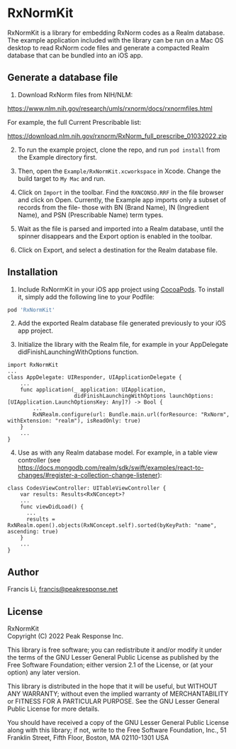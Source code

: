 # RxNormKit

RxNormKit is a library for embedding RxNorm codes as a Realm database. The example
application included with the library can be run on a Mac OS desktop to read RxNorm
code files and generate a compacted Realm database that can be bundled into an iOS app.

## Generate a database file

1. Download RxNorm files from NIH/NLM:

  https://www.nlm.nih.gov/research/umls/rxnorm/docs/rxnormfiles.html

  For example, the full Current Prescribable list:

  https://download.nlm.nih.gov/rxnorm/RxNorm_full_prescribe_01032022.zip

2. To run the example project, clone the repo, and run `pod install` from the Example directory first.

3. Then, open the `Example/RxNormKit.xcworkspace` in Xcode. Change the build target to `My Mac` and run.

4. Click on `Import` in the toolbar. Find the `RXNCONSO.RRF` in the file browser and click on Open. Currently,
the Example app imports only a subset of records from the file- those with BN (Brand Name), IN (Ingredient Name), and
PSN (Prescribable Name) term types.

5. Wait as the file is parsed and imported into a Realm database, until the spinner disappears and the Export
option is enabled in the toolbar.

6. Click on Export, and select a destination for the Realm database file.

## Installation

1. Include RxNormKit in your iOS app project using [CocoaPods](https://cocoapods.org). To install it, simply add the following line to your Podfile:

  ```ruby
  pod 'RxNormKit'
  ```

2. Add the exported Realm database file generated previously to your iOS app project.

3. Initialize the library with the Realm file, for example in your AppDelegate didFinishLaunchingWithOptions function.

  ```
  import RxNormKit
  ...
  class AppDelegate: UIResponder, UIApplicationDelegate {
      ...
      func application(_ application: UIApplication,
                       didFinishLaunchingWithOptions launchOptions: [UIApplication.LaunchOptionsKey: Any]?) -> Bool {
          ...
          RxNRealm.configure(url: Bundle.main.url(forResource: "RxNorm", withExtension: "realm"), isReadOnly: true)
      }
      ...
  }
  ```

4. Use as with any Realm database model. For example, in a table view controller (see https://docs.mongodb.com/realm/sdk/swift/examples/react-to-changes/#register-a-collection-change-listener):

  ```
  class CodesViewController: UITableViewController {    
      var results: Results<RxNConcept>?
      ...
      func viewDidLoad() {
        ...
        results = RxNRealm.open().objects(RxNConcept.self).sorted(byKeyPath: "name", ascending: true)
      }
      ...      
  }
  ```

## Author

Francis Li, francis@peakresponse.net

## License

RxNormKit  
Copyright (C) 2022 Peak Response Inc.

This library is free software; you can redistribute it and/or
modify it under the terms of the GNU Lesser General Public
License as published by the Free Software Foundation; either
version 2.1 of the License, or (at your option) any later version.

This library is distributed in the hope that it will be useful,
but WITHOUT ANY WARRANTY; without even the implied warranty of
MERCHANTABILITY or FITNESS FOR A PARTICULAR PURPOSE.  See the GNU
Lesser General Public License for more details.

You should have received a copy of the GNU Lesser General Public
License along with this library; if not, write to the Free Software
Foundation, Inc., 51 Franklin Street, Fifth Floor, Boston, MA  02110-1301  USA
